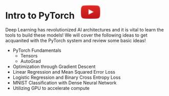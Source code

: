 # Intro to PyTorch  &nbsp; [![button](../src/visuals/play_button.png)](https://www.youtube.com/watch?v=QzJql9AOGt4)

Deep Learning has revolutionized AI architectures and it is vital to learn the tools to build these models! 
We will cover the following ideas to get acquanited with the PyTorch system and review some basic ideas!

- PyTorch Fundamentals
    - Tensors
    - AutoGrad
- Optimization through Gradient Descent
- Linear Regression and Mean Squared Error Loss
- Logistic Regression and Binary Cross Entropy Loss
- MNIST Classification with Dense Neural Network
- Utilizing GPU to accelerate compute